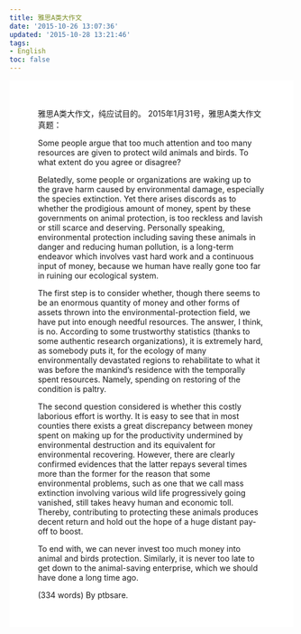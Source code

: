 ```yaml
---
title: 雅思A类大作文
date: '2015-10-26 13:07:36'
updated: '2015-10-28 13:21:46'
tags: 
- English
toc: false
---
```


<div id = "inner" style="width:100%;margin:0 auto;background:#fff;" >
<div id = "inner_inner_left" style="width:80%;margin:0 auto;background:#fff;text-align:left;font-family:STHeiTi,"Helvetica Neue","Helvetica","Microsoft YaHei","WenQuanYi Micro Hei",Arial,sans-serif;" >
<br><br>

雅思A类大作文，纯应试目的。
2015年1月31号，雅思A类大作文真题：

Some people argue that too much attention and too many resources are given to protect wild animals and birds. To what extent do you agree or disagree?

Belatedly, some people or organizations are waking up to the grave harm caused by environmental damage, especially the species extinction. Yet there arises discords as to whether the prodigious amount of money, spent by these governments on animal protection, is too reckless and lavish or still scarce and deserving. Personally speaking, environmental protection including saving these animals in danger and reducing human pollution, is a long-term endeavor which involves vast hard work and a continuous input of money, because we human have really gone too far in ruining our ecological system.

The first step is to consider whether, though there seems to be an enormous quantity of money and other forms of assets thrown into the environmental-protection field, we have put into enough needful resources. The answer, I think, is no. According to some trustworthy statistics (thanks to some authentic research organizations), it is extremely hard, as somebody puts it, for the ecology of many environmentally devastated regions to rehabilitate to what it was before the mankind’s residence with the temporally spent resources. Namely, spending on restoring of the condition is paltry.

The second question considered is whether this costly laborious effort is worthy. It is easy to see that in most counties there exists a great discrepancy between money spent on making up for the productivity undermined by environmental destruction and its equivalent for environmental recovering. However, there are clearly confirmed evidences that the latter repays several times more than the former for the reason that some environmental problems, such as one that we call mass extinction involving various wild life progressively going vanished, still takes heavy human and economic toll. Thereby, contributing to protecting these animals produces decent return and hold out the hope of a huge distant pay-off to boost.

To end with, we can never invest too much money into animal and birds protection. Similarly, it is never too late to get down to the animal-saving enterprise, which we should have done a long time ago.

(334 words)
By ptbsare.

<br><br>

</div></div>

